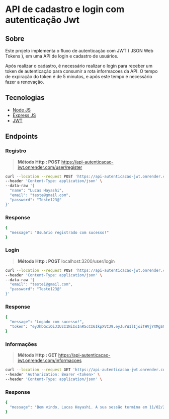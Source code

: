# API de cadastro e login com autenticação Jwt

## Sobre 

Este projeto implementa o fluxo de autenticação com JWT ( JSON Web Tokens ), em uma API de login e cadastro de usuários.

Após realizar o cadastro, é necessário realizar o login para receber um token de autenticação para consumir a rota informacoes da API. O tempo de expiração do token é de 5 minutos, e após este tempo é necessário fazer a renovação.

## Tecnologias

- [Node JS](https://nodejs.org/en/)
- [Express JS](https://expressjs.com/pt-br/)
- [JWT](https://jwt.io/)

## Endpoints

### Registro

>**Método Http : POST** https://api-autenticacao-jwt.onrender.com/user/register

```sh
curl --location --request POST 'https://api-autenticacao-jwt.onrender.com/user/register' \
--header 'Content-Type: application/json' \
--data-raw '{
  "name": "Lucas Hayashi",
  "email": "teste@gmail.com",
  "password": "Teste123@"
}'
```

### Response

```sh
{
  "message": "Usuário registrado com sucesso!"
}
```

### Login

>**Método Http : POST** localhost:3200/user/login

```sh
curl --location --request POST 'https://api-autenticacao-jwt.onrender.com/user/login' \
--header 'Content-Type: application/json' \
--data-raw '{
  "email": "teste1@gmail.com",
  "password": "Teste123@"
}'
```

### Response

```sh
{
  "message": "Logado com sucesso!",
  "token": "eyJhbGciOiJIUzI1NiIsInR5cCI6IkpXVCJ9.eyJuYW1lIjoiTHVjYXMgSGF5YXNoaSIsImVtYWlsIjoidGVzdGUxQGdtYWlsLmNvbSIsImlhdCI6MTY3NjA4OTc0NywiZXhwIjoxNjc2MDkwMDQ3fQ.E0zdPG9X7GJddb_z5Pw0SXH_LC31dKBCKKf53QYsIpQ"
}
```

### Informações

>**Método Http : GET** https://api-autenticacao-jwt.onrender.com/informacoes

```sh
curl --location --request GET 'https://api-autenticacao-jwt.onrender.com/informacoes' \
--header 'Authorization: Bearer <token>' \
--header 'Content-Type: application/json' \
```

### Response

```sh
{
  "message": "Bem vindo, Lucas Hayashi. A sua sessão termina em 11/02/2023 01:34:07"
}
```